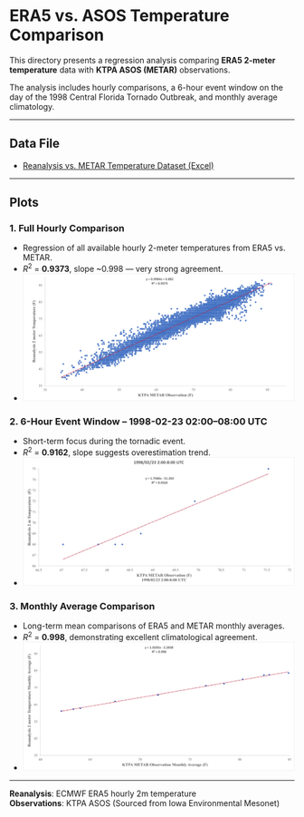 # ERA5 vs. ASOS Temperature Comparison

This directory presents a regression analysis comparing **ERA5 2-meter temperature** data with **KTPA ASOS (METAR)** observations.

The analysis includes hourly comparisons, a 6-hour event window on the day of the 1998 Central Florida Tornado Outbreak, and monthly average climatology.

---

## Data File

- [Reanalysis vs. METAR Temperature Dataset (Excel)](Reanalysis_2mT_KTPA_1998.xlsx)

---

## Plots

### 1. Full Hourly Comparison
- Regression of all available hourly 2-meter temperatures from ERA5 vs. METAR.
- $R^2$ = **0.9373**, slope ~0.998 — very strong agreement.
- ![Hourly Comparison](Picture1.png)

### 2. 6-Hour Event Window – 1998-02-23 02:00–08:00 UTC
- Short-term focus during the tornadic event.
- $R^2$ = **0.9162**, slope suggests overestimation trend.
- ![6-Hour Event](Picture2.png)

### 3. Monthly Average Comparison
- Long-term mean comparisons of ERA5 and METAR monthly averages.
- $R^2$ = **0.998**, demonstrating excellent climatological agreement.
- ![Monthly Average](Picture3.png)

---

**Reanalysis**: ECMWF ERA5 hourly 2m temperature  
**Observations**: KTPA ASOS (Sourced from Iowa Environmental Mesonet)
